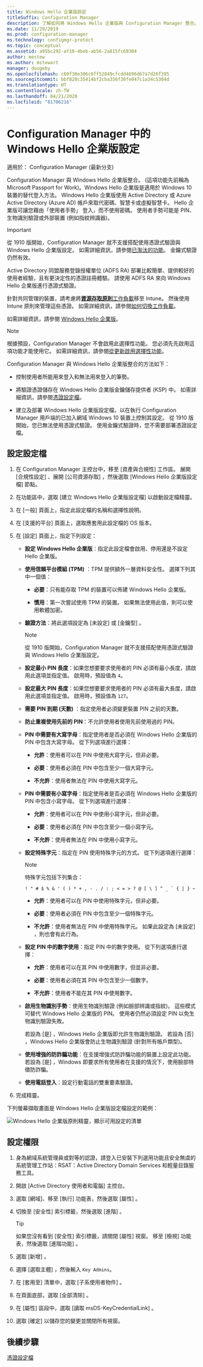 ```yaml
---
title: Windows Hello 企業版設定
titleSuffix: Configuration Manager
description: 了解如何將 Windows Hello 企業版與 Configuration Manager 整合。
ms.date: 11/29/2019
ms.prod: configuration-manager
ms.technology: configmgr-protect
ms.topic: conceptual
ms.assetid: a95bc292-af10-4beb-ab56-2a815fc69304
author: mestew
ms.author: mstewart
manager: dougeby
ms.openlocfilehash: c60f30e306c6ff52849cfcdd4696d67a7d26f395
ms.sourcegitcommit: bbf820c35414bf2cba356f30fe047c1a34c5384d
ms.translationtype: HT
ms.contentlocale: zh-TW
ms.lasthandoff: 04/21/2020
ms.locfileid: "81706216"
---
```

# <a name="windows-hello-for-business-settings-in-configuration-manager"></a>Configuration Manager 中的 Windows Hello 企業版設定

適用於：  Configuration Manager (最新分支)

<!--1245704-->
Configuration Manager 與 Windows Hello 企業版整合。 (這項功能先前稱為 Microsoft Passport for Work)。Windows Hello 企業版是適用於 Windows 10 裝置的替代登入方法。 Windows Hello 企業版使用 Active Directory 或 Azure Active Directory (Azure AD) 帳戶來取代密碼、智慧卡或虛擬智慧卡。 Hello 企業版可讓您藉由「使用者手勢」  登入，而不使用密碼。 使用者手勢可能是 PIN、生物識別驗證或外部裝置 (例如指紋辨識器)。

> [!Important]  
> 從 1910 版開始，Configuration Manager 就不支援搭配使用憑證式驗證與 Windows Hello 企業版設定。 如需詳細資訊，請參閱[已淘汰的功能](../../core/plan-design/changes/deprecated/removed-and-deprecated-cmfeatures.md)。 金鑰式驗證仍然有效。
>
> Active Directory 同盟服務登錄授權單位 (ADFS RA) 部署比較簡單、提供較好的使用者經驗，且有更決定性的憑證註冊體驗。 請使用 ADFS RA 來向 Windows Hello 企業版進行憑證式驗證。
>
> 針對共同管理的裝置，請考慮將[**資源存取原則**工作負載](../../comanage/workloads.md#resource-access-policies)移至 Intune。 然後使用 Intune 原則來管理這些憑證。 如需詳細資訊，請參閱[如何切換工作負載](../../comanage/how-to-switch-workloads.md)。

如需詳細資訊，請參閱 [Windows Hello 企業版](https://docs.microsoft.com/windows/security/identity-protection/hello-for-business/hello-identity-verification)。

> [!Note]  
> 根據預設，Configuration Manager 不會啟用此選擇性功能。 您必須先先啟用這項功能才能使用它。 如需詳細資訊，請參閱[從更新啟用選擇性功能](../../core/servers/manage/install-in-console-updates.md#bkmk_options)。<!--505213-->  

Configuration Manager 與 Windows Hello 企業版整合的方法如下：  

- 控制使用者所能用來登入和無法用來登入的筆勢。  

- 將驗證憑證儲存在 Windows Hello 企業版金鑰儲存提供者 (KSP) 中。 如需詳細資訊，請參閱[憑證設定檔](introduction-to-certificate-profiles.md)。  

- 建立及部署 Windows Hello 企業版設定檔，以在執行 Configuration Manager 用戶端的已加入網域 Windows 10 裝置上控制其設定。 從 1910 版開始，您已無法使用憑證式驗證。 使用金鑰式驗證時，您不需要部署憑證設定檔。

## <a name="configure-a-profile"></a>設定設定檔  

1. 在 Configuration Manager 主控台中，移至 [資產與合規性]  工作區。 展開 [合規性設定]  、展開 [公司資源存取]  ，然後選取 [Windows Hello 企業版設定檔]  節點。

1. 在功能區中，選取 [建立 Windows Hello 企業版設定檔]  以啟動設定檔精靈。

1. 在 [一般]  頁面上，指定此設定檔的名稱和選擇性說明。

1. 在 [支援的平台]  頁面上，選取應套用此設定檔的 OS 版本。

1. 在 [設定]  頁面上，指定下列設定：

    - **設定 Windows Hello 企業版**：指定此設定檔會啟用、停用還是不設定 Hello 企業版。

    - **使用信賴平台模組 (TPM)** ：TPM 提供額外一層資料安全性。 選擇下列其中一個值：  

      - **必要**：只有能存取 TPM 的裝置可以佈建 Windows Hello 企業版。  

      - **慣用**：第一次嘗試使用 TPM 的裝置。 如果無法使用此值，則可以使用軟體加密。

    - **驗證方法**：將此選項設定為 [未設定]  或 [金鑰型]  。

        > [!NOTE]
        > 從 1910 版開始，Configuration Manager 就不支援搭配使用憑證式驗證與 Windows Hello 企業版設定。

    - **設定最小 PIN 長度**：如果您想要要求使用者的 PIN 必須有最小長度，請啟用此選項並指定值。 啟用時，預設值為 `4`。

    - **設定最大 PIN 長度**：如果您想要要求使用者的 PIN 必須有最大長度，請啟用此選項並指定值。 啟用時，預設值為 `127`。

    - **需要 PIN 到期 (天數)** ：指定使用者必須變更裝置 PIN 之前的天數。

    - **防止重複使用先前的 PIN**：不允許使用者使用先前使用過的 PIN。

    - **PIN 中需要有大寫字母**：指定使用者是否必須在 Windows Hello 企業版的 PIN 中包含大寫字母。 從下列選項進行選擇：  

      - **允許**：使用者可以在 PIN 中使用大寫字元，但非必要。

      - **必要**：使用者必須在 PIN 中包含至少一個大寫字元。  

      - **不允許**：使用者無法在 PIN 中使用大寫字元。  

    - **PIN 中需要有小寫字母**：指定使用者是否必須在 Windows Hello 企業版的 PIN 中包含小寫字母。 從下列選項進行選擇：  

      - **允許**：使用者可以在 PIN 中使用小寫字元，但非必要。

      - **必要**：使用者必須在 PIN 中包含至少一個小寫字元。  

      - **不允許**：使用者無法在 PIN 中使用小寫字元。  

    - **設定特殊字元**：指定在 PIN 使用特殊字元的方式。 從下列選項進行選擇：  

        > [!NOTE]
        > 特殊字元包括下列集合：
        >
        > ``` characters
        > ! " # $ % & ' ( ) * + , - . / : ; < = > ? @ [ \ ] ^ _ ` { | } ~
        > ```

      - **允許**：使用者可以在 PIN 中使用特殊字元，但非必要。  

      - **必要**：使用者必須在 PIN 中包含至少一個特殊字元。  

      - **不允許**：使用者無法在 PIN 中使用特殊字元。 如果此設定為 [未設定]  ，則也會有此行為。  

    - **設定 PIN 中的數字使用**：指定 PIN 中的數字使用。 從下列選項進行選擇：

      - **允許**：使用者可以在其 PIN 中使用數字，但並非必要。  

      - **必要**：使用者必須在其 PIN 中包含至少一個數字。  

      - **不允許**：使用者不能在其 PIN 中使用數字。

    - **啟用生物識別手勢**：使用生物識別驗證 (例如臉部辨識或指紋)。 這些模式可替代 Windows Hello 企業版的 PIN。 使用者仍然必須設定 PIN 以免生物識別驗證失敗。  

      若設為 [是]  ，Windows Hello 企業版即允許生物識別驗證。 若設為 [否]  ，Windows Hello 企業版會防止生物識別驗證 (針對所有帳戶類型)。  

    - **使用增強的防詐騙功能**：在支援增強式防詐騙功能的裝置上設定此功能。 若設為 [是]  ，Windows 即要求所有使用者在支援的情況下，使用臉部特徵防詐騙。  

    - **使用電話登入**：設定行動電話的雙重要素驗證。

1. 完成精靈。

下列螢幕擷取畫面是 Windows Hello 企業版設定檔設定的範例：  

![Windows Hello 企業版原則精靈，顯示可用設定的清單](../media/hello-for-business-settings.png)

## <a name="configure-permissions"></a>設定權限

1. 身為網域系統管理員或對等的認證，請登入已安裝下列選用功能且安全無虞的系統管理工作站：RSAT：Active Directory Domain Services 和輕量目錄服務工具。

1. 開啟 [Active Directory 使用者和電腦]  主控台。

1. 選取 [網域]、移至 [執行]  功能表，然後選取 [屬性]  。

1. 切換至 [安全性]  索引標籤，然後選取 [進階]  。

    > [!TIP]
    > 如果您沒有看到 [安全性]  索引標籤，請關閉 [屬性] 視窗。 移至 [檢視]  功能表，然後選取 [進階功能]  。

1. 選取 [新增]  。

1. 選擇 [選取主體]  ，然後輸入 `Key Admins`。

1. 在 [套用至]  清單中，選取 [子系使用者物件]  。

1. 在頁面底部，選取 [全部清除]  。

1. 在 [屬性]  區段中，選取 [讀取 msDS-KeyCredentialLink]  。

1. 選取 [確定]  以儲存您的變更並關閉所有視窗。

## <a name="next-steps"></a>後續步驟

[憑證設定檔](introduction-to-certificate-profiles.md)
